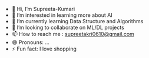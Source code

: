 - 👋 Hi, I’m Supreeta-Kumari
- 👀 I’m interested in learning more about AI
- 🌱 I’m currently learning Data Structure and Algorithms 
- 💞️ I’m looking to collaborate on ML/DL projects 
- 📫 How to reach me : supreetakri0610@gmail.com
- 😄 Pronouns: ...
- ⚡ Fun fact: I love shopping 

<!---
Supreeta-Kumari/Supreeta-Kumari is a ✨ special ✨ repository because its `README.md` (this file) appears on your GitHub profile.
You can click the Preview link to take a look at your changes.
--->
